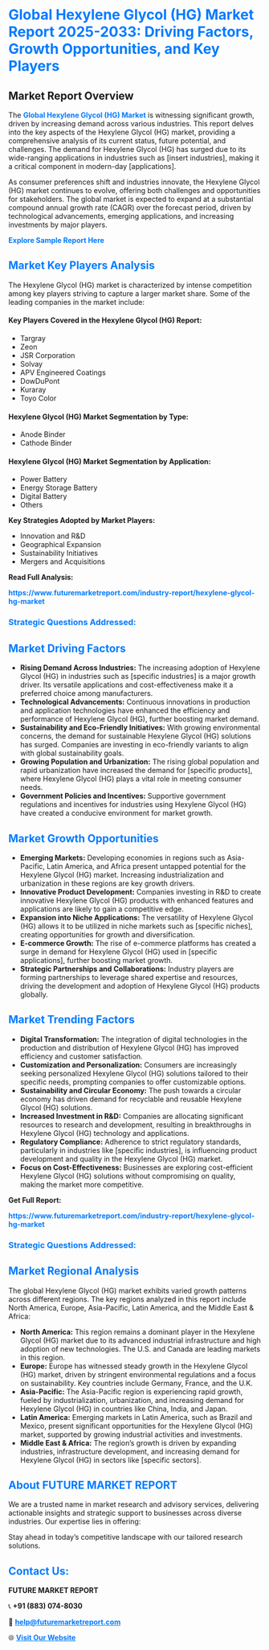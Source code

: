 <h1 style="color: #007BFF;">Global Hexylene Glycol (HG) Market Report 2025-2033: Driving Factors, Growth Opportunities, and Key Players</h1>

<section id="overview">
<h2>Market Report Overview</h2>
<p>The <a href="https://www.futuremarketreport.com/industry-report/hexylene-glycol-hg-market" style="color: #007BFF; text-decoration: none;"><strong>Global Hexylene Glycol (HG) Market</strong></a> is witnessing significant growth, driven by increasing demand across various industries. This report delves into the key aspects of the Hexylene Glycol (HG) market, providing a comprehensive analysis of its current status, future potential, and challenges. The demand for Hexylene Glycol (HG) has surged due to its wide-ranging applications in industries such as [insert industries], making it a critical component in modern-day [applications].</p>
<p>As consumer preferences shift and industries innovate, the Hexylene Glycol (HG) market continues to evolve, offering both challenges and opportunities for stakeholders. The global market is expected to expand at a substantial compound annual growth rate (CAGR) over the forecast period, driven by technological advancements, emerging applications, and increasing investments by major players.</p>
</section>

<section id="overview">
<p><a href="https://www.futuremarketreport.com/request-sample/reportId=33069" style="color: #007BFF; text-decoration: none;"><strong>Explore Sample Report Here</strong></a></p>
</section>

<section id="key-players">
<h2 style="color: #007BFF;">Market Key Players Analysis</h2>
<p>The Hexylene Glycol (HG) market is characterized by intense competition among key players striving to capture a larger market share. Some of the leading companies in the market include:</p>
<h4>Key Players Covered in the Hexylene Glycol (HG) Report:</h4>
<ul><li>Targray</li><li>Zeon</li><li>JSR Corporation</li><li>Solvay</li><li>APV Engineered Coatings</li><li>DowDuPont</li><li>Kuraray</li><li>Toyo Color</li></ul>
<h4>Hexylene Glycol (HG) Market Segmentation by Type:</h4>
<ul><li>Anode Binder</li><li>Cathode Binder</li></ul>

<h4>Hexylene Glycol (HG) Market Segmentation by Application:</h4>
<ul><li>Power Battery</li><li>Energy Storage Battery</li><li>Digital Battery</li><li>Others</li></ul>
<p><strong>Key Strategies Adopted by Market Players:</strong></p>
<ul>
<li>Innovation and R&D</li>
<li>Geographical Expansion</li>
<li>Sustainability Initiatives</li>
<li>Mergers and Acquisitions</li>
</ul>
</section>

<section>
<p><strong>Read Full Analysis: </strong></p><a href="https://www.futuremarketreport.com/industry-report/hexylene-glycol-hg-market" style="color: #007BFF; text-decoration: none;"><strong>https://www.futuremarketreport.com/industry-report/hexylene-glycol-hg-market</strong></a>
<h3 style="color: #007BFF;">Strategic Questions Addressed:</h3>
</section>

<section id="driving-factors">
<h2 style="color: #007BFF;">Market Driving Factors</h2>
<ul>
<li><strong>Rising Demand Across Industries:</strong> The increasing adoption of Hexylene Glycol (HG) in industries such as [specific industries] is a major growth driver. Its versatile applications and cost-effectiveness make it a preferred choice among manufacturers.</li>
<li><strong>Technological Advancements:</strong> Continuous innovations in production and application technologies have enhanced the efficiency and performance of Hexylene Glycol (HG), further boosting market demand.</li>
<li><strong>Sustainability and Eco-Friendly Initiatives:</strong> With growing environmental concerns, the demand for sustainable Hexylene Glycol (HG) solutions has surged. Companies are investing in eco-friendly variants to align with global sustainability goals.</li>
<li><strong>Growing Population and Urbanization:</strong> The rising global population and rapid urbanization have increased the demand for [specific products], where Hexylene Glycol (HG) plays a vital role in meeting consumer needs.</li>
<li><strong>Government Policies and Incentives:</strong> Supportive government regulations and incentives for industries using Hexylene Glycol (HG) have created a conducive environment for market growth.</li>
</ul>
</section>

<section id="growth-opportunities">
<h2 style="color: #007BFF;">Market Growth Opportunities</h2>
<ul>
<li><strong>Emerging Markets:</strong> Developing economies in regions such as Asia-Pacific, Latin America, and Africa present untapped potential for the Hexylene Glycol (HG) market. Increasing industrialization and urbanization in these regions are key growth drivers.</li>
<li><strong>Innovative Product Development:</strong> Companies investing in R&D to create innovative Hexylene Glycol (HG) products with enhanced features and applications are likely to gain a competitive edge.</li>
<li><strong>Expansion into Niche Applications:</strong> The versatility of Hexylene Glycol (HG) allows it to be utilized in niche markets such as [specific niches], creating opportunities for growth and diversification.</li>
<li><strong>E-commerce Growth:</strong> The rise of e-commerce platforms has created a surge in demand for Hexylene Glycol (HG) used in [specific applications], further boosting market growth.</li>
<li><strong>Strategic Partnerships and Collaborations:</strong> Industry players are forming partnerships to leverage shared expertise and resources, driving the development and adoption of Hexylene Glycol (HG) products globally.</li>
</ul>
</section>

<section id="trending-factors">
<h2 style="color: #007BFF;">Market Trending Factors</h2>
<ul>
<li><strong>Digital Transformation:</strong> The integration of digital technologies in the production and distribution of Hexylene Glycol (HG) has improved efficiency and customer satisfaction.</li>
<li><strong>Customization and Personalization:</strong> Consumers are increasingly seeking personalized Hexylene Glycol (HG) solutions tailored to their specific needs, prompting companies to offer customizable options.</li>
<li><strong>Sustainability and Circular Economy:</strong> The push towards a circular economy has driven demand for recyclable and reusable Hexylene Glycol (HG) solutions.</li>
<li><strong>Increased Investment in R&D:</strong> Companies are allocating significant resources to research and development, resulting in breakthroughs in Hexylene Glycol (HG) technology and applications.</li>
<li><strong>Regulatory Compliance:</strong> Adherence to strict regulatory standards, particularly in industries like [specific industries], is influencing product development and quality in the Hexylene Glycol (HG) market.</li>
<li><strong>Focus on Cost-Effectiveness:</strong> Businesses are exploring cost-efficient Hexylene Glycol (HG) solutions without compromising on quality, making the market more competitive.</li>
</ul>
</section>

<section>
<p><strong>Get Full Report: </strong></p><a href="https://www.futuremarketreport.com/industry-report/hexylene-glycol-hg-market" style="color: #007BFF; text-decoration: none;"><strong>https://www.futuremarketreport.com/industry-report/hexylene-glycol-hg-market</strong></a>
<h3 style="color: #007BFF;">Strategic Questions Addressed:</h3>
</section>


<section id="regional-analysis">
<h2 style="color: #007BFF;">Market Regional Analysis</h2>
<p>The global Hexylene Glycol (HG) market exhibits varied growth patterns across different regions. The key regions analyzed in this report include North America, Europe, Asia-Pacific, Latin America, and the Middle East & Africa:</p>
<ul>
<li><strong>North America:</strong> This region remains a dominant player in the Hexylene Glycol (HG) market due to its advanced industrial infrastructure and high adoption of new technologies. The U.S. and Canada are leading markets in this region.</li>
<li><strong>Europe:</strong> Europe has witnessed steady growth in the Hexylene Glycol (HG) market, driven by stringent environmental regulations and a focus on sustainability. Key countries include Germany, France, and the U.K.</li>
<li><strong>Asia-Pacific:</strong> The Asia-Pacific region is experiencing rapid growth, fueled by industrialization, urbanization, and increasing demand for Hexylene Glycol (HG) in countries like China, India, and Japan.</li>
<li><strong>Latin America:</strong> Emerging markets in Latin America, such as Brazil and Mexico, present significant opportunities for the Hexylene Glycol (HG) market, supported by growing industrial activities and investments.</li>
<li><strong>Middle East & Africa:</strong> The region’s growth is driven by expanding industries, infrastructure development, and increasing demand for Hexylene Glycol (HG) in sectors like [specific sectors].</li>
</ul>
</section>

<footer>
<h2 style="color: #007BFF;">About FUTURE MARKET REPORT</h2>
<p>We are a trusted name in market research and advisory services, delivering actionable insights and strategic support to businesses across diverse industries. Our expertise lies in offering:</p>

<p>Stay ahead in today’s competitive landscape with our tailored research solutions.</p>

<h2 style="color: #007BFF;">Contact Us:</h2>
<p><strong>FUTURE MARKET REPORT</strong></p>
<p>📞 <strong>+91 (883) 074-8030</strong></p>
<p>📧 <strong><a href="mailto:help@futuremarketreport.com" style="color: #007BFF;">help@futuremarketreport.com</a></strong></p>
<p>🌐 <strong><a href="https://www.futuremarketreport.com/" style="color: #007BFF;">Visit Our Website</a></strong></p>
</footer>